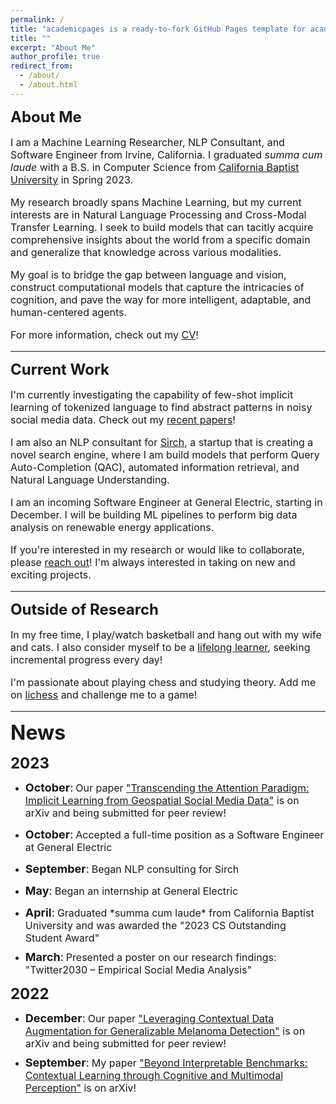 ```yaml
---
permalink: /
title: "academicpages is a ready-to-fork GitHub Pages template for academic personal websites"
title: ""
excerpt: "About Me"
author_profile: true
redirect_from:
  - /about/
  - /about.html
---
```

<p style="margin-bottom:10px;"><font size="5"><b>About Me</b></font></p>
<font size="3"><p>I am a Machine Learning Researcher, NLP Consultant, and Software Engineer from Irvine, California. I graduated <i>summa cum laude</i> with a B.S. in Computer Science from <a href="https://calbaptist.edu" target="_blank">California Baptist University</a> in Spring 2023.
</p>
<p>My research broadly spans Machine Learning, but my current interests are in Natural Language Processing and Cross-Modal Transfer Learning. I seek to build models that can tacitly acquire comprehensive insights about the world from a specific domain and generalize that knowledge across various modalities.
</p>
<p>My goal is to bridge the gap between language and vision, construct computational models that capture the intricacies of cognition, and pave the way for more intelligent, adaptable, and human-centered agents.
</p>
<p>For more information, check out my <a href="https://nickdisanto.github.io/assets/pdfs/NickDiSanto_CV.pdf" target="_blank">CV</a>!</p></font>

------------------
<p style="margin-bottom:10px;"><font size="5"><b>Current Work</b></font></p>
<font size="3"><p>I'm currently investigating the capability of few-shot implicit learning of tokenized language to find abstract patterns in noisy social media data. Check out my <a href="https://scholar.google.com/citations?user=aZcG3noAAAAJ&hl=en&oi=ao" target="_blank">recent papers</a>!
</p>
<p>I am also an NLP consultant for <a href="https://bento.me/sirch" target="_blank">Sirch</a>, a startup that is creating a novel search engine, where I am build models that perform Query Auto-Completion (QAC), automated information retrieval, and Natural Language Understanding.
</p>
<p>I am an incoming Software Engineer at General Electric, starting in December. I will be building ML pipelines to perform big data analysis on renewable energy applications.
</p>
<p>If you're interested in my research or would like to collaborate, please <a href="mailto:nick.c.disanto@gmail.com">reach out</a>! I'm always interested in taking on new and exciting projects.</p></font>

------------------
<p style="margin-bottom:10px;"><font size="5"><b>Outside of Research</b></font></p>
<font size="3"><p>In my free time, I play/watch basketball and hang out with my wife and cats. I also consider myself to be a <a href="https://medium.com/dear-family/curiosity-is-your-superpower-how-to-become-a-lifelong-learner-8ca5eeb6fe37" target="_blank">lifelong learner</a>, seeking incremental progress every day!
</p>
<p>I'm passionate about playing chess and studying theory. Add me on <a href="https://lichess.org/@/Ncd3030" target="_blank">lichess</a> and challenge me to a game!</p></font>

------------------
<p style="margin-bottom:15px;"><font size="6"><b>News</b></font></p>

<font size="5"><b>2023</b></font>
<ul style="list-style-type:disc;">
  <li><p style="margin-bottom:10px;"><font size="4"><b>October</b>:</font> <font size="3">Our paper <a href="https://arxiv.org/abs/2310.05378" target="_blank">"Transcending the Attention Paradigm: Implicit Learning from Geospatial Social Media Data"</a> is on arXiv and being submitted for peer review!</font></p></li>
  <li><p style="margin-bottom:10px;"><font size="4"><b>October</b>:</font> <font size="3">Accepted a full-time position as a Software Engineer at General Electric</font></p></li>
  <li><p style="margin-bottom:10px;"><font size="4"><b>September</b>:</font> <font size="3">Began NLP consulting for Sirch</font></p></li>
  <li><p style="margin-bottom:10px;"><font size="4"><b>May</b>:</font> <font size="3">Began an internship at General Electric</font></p></li>
  <li><p style="margin-bottom:10px;"><font size="4"><b>April</b>:</font> <font size="3">Graduated *summa cum laude* from California Baptist University and was awarded the "2023 CS Outstanding Student Award"</font></p></li>
  <li><font size="4"><b>March</b>:</font> <font size="3">Presented a poster on our research findings: "Twitter2030 – Empirical Social Media Analysis"</font></li>
</ul>

<font size="5"><b>2022</b></font>
<ul style="list-style-type:disc;">
  <li><p style="margin-bottom:10px;"><font size="4"><b>December</b>:</font> <font size="3">Our paper <a href="https://arxiv.org/abs/2212.05116" target="_blank">"Leveraging Contextual Data Augmentation for Generalizable Melanoma Detection"</a> is on arXiv and being submitted for peer review!</font></p></li>
  <li><font size="4"><b>September</b>:</font> <font size="3">My paper <a href="https://arxiv.org/abs/2304.00002" target="_blank">"Beyond Interpretable Benchmarks: Contextual Learning through Cognitive and Multimodal Perception"</a> is on arXiv!</font></li>
</ul>
